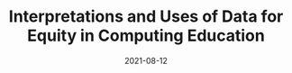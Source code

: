 ---
title: "Interpretations and Uses of Data for Equity in Computing Education"
date: 2021-08-12
publishDate: 2021-08-12T08:19:17.060244Z
authors: ["Benjamin Xie"]
publication_types: ["1"]
abstract: ""
featured: false
publication: "*Extended Abstracts of the 2021 ACM Conference on International Computing Education Research*"
---